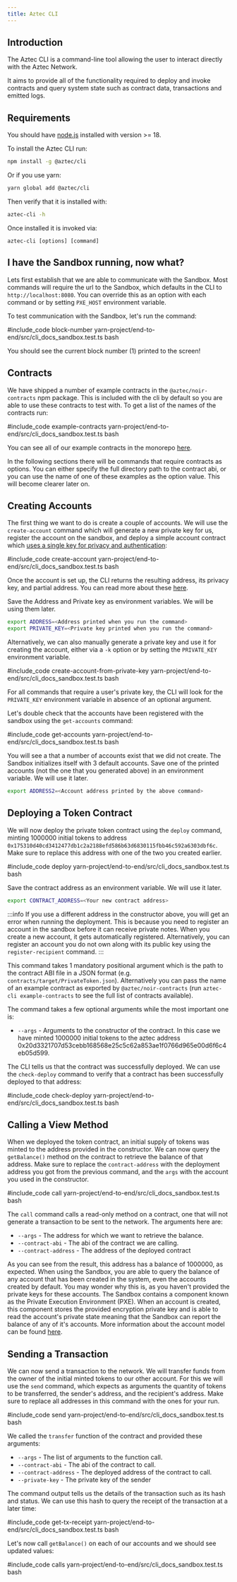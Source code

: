 ```yaml
---
title: Aztec CLI
---
```


## Introduction

The Aztec CLI is a command-line tool allowing the user to interact directly with the Aztec Network.

It aims to provide all of the functionality required to deploy and invoke contracts and query system state such as contract data, transactions and emitted logs.

## Requirements

You should have [node.js](https://nodejs.org/en/download) installed with version >= 18.

To install the Aztec CLI run:

```bash
npm install -g @aztec/cli
```

Or if you use yarn:

```bash
yarn global add @aztec/cli
```

Then verify that it is installed with:

```bash
aztec-cli -h
```

Once installed it is invoked via:

`aztec-cli [options] [command]`

## I have the Sandbox running, now what?

Lets first establish that we are able to communicate with the Sandbox. Most commands will require the url to the Sandbox, which defaults in the CLI to `http://localhost:8080`. You can override this as an option with each command or by setting `PXE_HOST` environment variable.

To test communication with the Sandbox, let's run the command:

#include_code block-number yarn-project/end-to-end/src/cli_docs_sandbox.test.ts bash

You should see the current block number (1) printed to the screen!

## Contracts

We have shipped a number of example contracts in the `@aztec/noir-contracts` npm package. This is included with the cli by default so you are able to use these contracts to test with. To get a list of the names of the contracts run:

#include_code example-contracts yarn-project/end-to-end/src/cli_docs_sandbox.test.ts bash

You can see all of our example contracts in the monorepo [here](https://github.com/AztecProtocol/aztec-packages/tree/master/yarn-project/noir-contracts/src/contracts).

In the following sections there will be commands that require contracts as options. You can either specify the full directory path to the contract abi, or you can use the name of one of these examples as the option value. This will become clearer later on.

## Creating Accounts

The first thing we want to do is create a couple of accounts. We will use the `create-account` command which will generate a new private key for us, register the account on the sandbox, and deploy a simple account contract which [uses a single key for privacy and authentication](../../concepts/foundation/accounts/keys.md):

#include_code create-account yarn-project/end-to-end/src/cli_docs_sandbox.test.ts bash

Once the account is set up, the CLI returns the resulting address, its privacy key, and partial address. You can read more about these [here](../../concepts/foundation/accounts/keys.md#addresses-partial-addresses-and-public-keys).

Save the Address and Private key as environment variables. We will be using them later.

```bash
export ADDRESS=<Address printed when you run the command>
export PRIVATE_KEY=<Private key printed when you run the command>
```

Alternatively, we can also manually generate a private key and use it for creating the account, either via a `-k` option or by setting the `PRIVATE_KEY` environment variable.

#include_code create-account-from-private-key yarn-project/end-to-end/src/cli_docs_sandbox.test.ts bash

For all commands that require a user's private key, the CLI will look for the `PRIVATE_KEY` environment variable in absence of an optional argument.

Let's double check that the accounts have been registered with the sandbox using the `get-accounts` command:

#include_code get-accounts yarn-project/end-to-end/src/cli_docs_sandbox.test.ts bash

You will see a that a number of accounts exist that we did not create. The Sandbox initializes itself with 3 default accounts. Save one of the printed accounts (not the one that you generated above) in an environment variable. We will use it later.

```bash
export ADDRESS2=<Account address printed by the above command>
```

## Deploying a Token Contract

We will now deploy the private token contract using the `deploy` command, minting 1000000 initial tokens to address `0x175310d40cd3412477db1c2a2188efd586b63d6830115fbb46c592a6303dbf6c`. Make sure to replace this address with one of the two you created earlier.

#include_code deploy yarn-project/end-to-end/src/cli_docs_sandbox.test.ts bash

Save the contract address as an environment variable. We will use it later.

```bash
export CONTRACT_ADDRESS=<Your new contract address>
```

:::info
If you use a different address in the constructor above, you will get an error when running the deployment. This is because you need to register an account in the sandbox before it can receive private notes. When you create a new account, it gets automatically registered. Alternatively, you can register an account you do not own along with its public key using the `register-recipient` command.
:::

This command takes 1 mandatory positional argument which is the path to the contract ABI file in a JSON format (e.g. `contracts/target/PrivateToken.json`).
Alternatively you can pass the name of an example contract as exported by `@aztec/noir-contracts` (run `aztec-cli example-contracts` to see the full list of contracts available).

The command takes a few optional arguments while the most important one is:

- `--args` - Arguments to the constructor of the contract. In this case we have minted 1000000 initial tokens to the aztec address 0x20d3321707d53cebb168568e25c5c62a853ae1f0766d965e00d6f6c4eb05d599.

The CLI tells us that the contract was successfully deployed. We can use the `check-deploy` command to verify that a contract has been successfully deployed to that address:

#include_code check-deploy yarn-project/end-to-end/src/cli_docs_sandbox.test.ts bash

## Calling a View Method

When we deployed the token contract, an initial supply of tokens was minted to the address provided in the constructor. We can now query the `getBalance()` method on the contract to retrieve the balance of that address. Make sure to replace the `contract-address` with the deployment address you got from the previous command, and the `args` with the account you used in the constructor.

#include_code call yarn-project/end-to-end/src/cli_docs_sandbox.test.ts bash

The `call` command calls a read-only method on a contract, one that will not generate a transaction to be sent to the network. The arguments here are:

- `--args` - The address for which we want to retrieve the balance.
- `--contract-abi` - The abi of the contract we are calling.
- `--contract-address` - The address of the deployed contract

As you can see from the result, this address has a balance of 1000000, as expected. When using the Sandbox, you are able to query the balance of any account that has been created in the system, even the accounts created by default. You may wonder why this is, as you haven't provided the private keys for these accounts. The Sandbox contains a component known as the Private Execution Environment (PXE). When an account is created, this component stores the provided encryption private key and is able to read the account's private state meaning that the Sandbox can report the balance of any of it's accounts. More information about the account model can be found [here](../../concepts/foundation/accounts/main.md).

## Sending a Transaction

We can now send a transaction to the network. We will transfer funds from the owner of the initial minted tokens to our other account. For this we will use the `send` command, which expects as arguments the quantity of tokens to be transferred, the sender's address, and the recipient's address. Make sure to replace all addresses in this command with the ones for your run.

#include_code send yarn-project/end-to-end/src/cli_docs_sandbox.test.ts bash

We called the `transfer` function of the contract and provided these arguments:

- `--args` - The list of arguments to the function call.
- `--contract-abi` - The abi of the contract to call.
- `--contract-address` - The deployed address of the contract to call.
- `--private-key` - The private key of the sender

The command output tells us the details of the transaction such as its hash and status. We can use this hash to query the receipt of the transaction at a later time:

#include_code get-tx-receipt yarn-project/end-to-end/src/cli_docs_sandbox.test.ts bash

Let's now call `getBalance()` on each of our accounts and we should see updated values:

#include_code calls yarn-project/end-to-end/src/cli_docs_sandbox.test.ts bash
